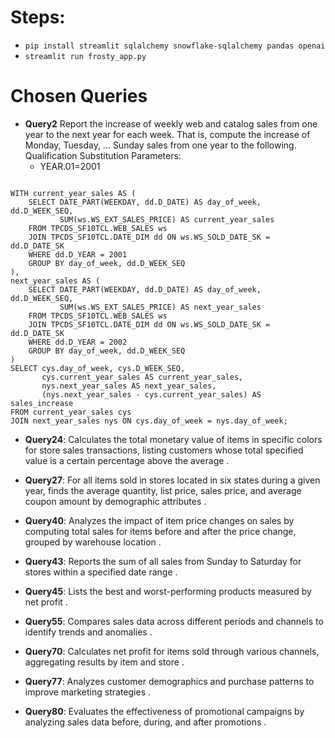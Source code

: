 # Steps:
* `pip install streamlit sqlalchemy snowflake-sqlalchemy pandas openai`
* `streamlit run frosty_app.py`

# Chosen Queries
* **Query2** Report the increase of weekly web and catalog sales from one year to the next year for each week.  That is, compute the increase of Monday, Tuesday, ... Sunday sales from one year to the following. Qualification Substitution Parameters: 
    * YEAR.01=2001 

```USE DATABASE SNOWFLAKE_SAMPLE_DATA;

WITH current_year_sales AS (
    SELECT DATE_PART(WEEKDAY, dd.D_DATE) AS day_of_week, dd.D_WEEK_SEQ,
           SUM(ws.WS_EXT_SALES_PRICE) AS current_year_sales
    FROM TPCDS_SF10TCL.WEB_SALES ws
    JOIN TPCDS_SF10TCL.DATE_DIM dd ON ws.WS_SOLD_DATE_SK = dd.D_DATE_SK
    WHERE dd.D_YEAR = 2001
    GROUP BY day_of_week, dd.D_WEEK_SEQ
),
next_year_sales AS (
    SELECT DATE_PART(WEEKDAY, dd.D_DATE) AS day_of_week, dd.D_WEEK_SEQ,
           SUM(ws.WS_EXT_SALES_PRICE) AS next_year_sales
    FROM TPCDS_SF10TCL.WEB_SALES ws
    JOIN TPCDS_SF10TCL.DATE_DIM dd ON ws.WS_SOLD_DATE_SK = dd.D_DATE_SK
    WHERE dd.D_YEAR = 2002
    GROUP BY day_of_week, dd.D_WEEK_SEQ
)
SELECT cys.day_of_week, cys.D_WEEK_SEQ, 
       cys.current_year_sales AS current_year_sales,
       nys.next_year_sales AS next_year_sales,
       (nys.next_year_sales - cys.current_year_sales) AS sales_increase
FROM current_year_sales cys
JOIN next_year_sales nys ON cys.day_of_week = nys.day_of_week;
```

* **Query24**: Calculates the total monetary value of items in specific colors for store sales transactions, listing customers whose total specified value is a certain percentage above the average .

* **Query27**: For all items sold in stores located in six states during a given year, finds the average quantity, list price, sales price, and average coupon amount by demographic attributes .

* **Query40**: Analyzes the impact of item price changes on sales by computing total sales for items before and after the price change, grouped by warehouse location .

* **Query43**: Reports the sum of all sales from Sunday to Saturday for stores within a specified date range .

* **Query45**: Lists the best and worst-performing products measured by net profit .

* **Query55**: Compares sales data across different periods and channels to identify trends and anomalies .

* **Query70**: Calculates net profit for items sold through various channels, aggregating results by item and store .

* **Query77**: Analyzes customer demographics and purchase patterns to improve marketing strategies .

* **Query80**: Evaluates the effectiveness of promotional campaigns by analyzing sales data before, during, and after promotions .